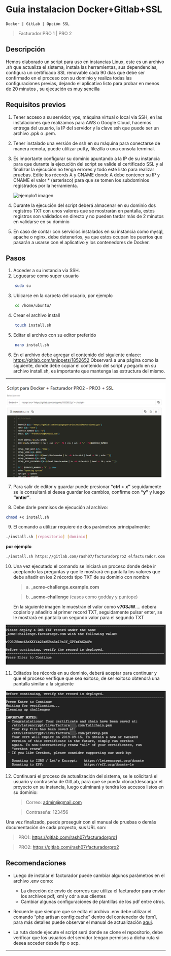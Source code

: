 # Guia instalacion Docker+Gitlab+SSL

`Docker | GitLab | Opción SSL`

> Facturador PRO 1 | PRO 2

## Descripción

Hemos elaborado un script para uso en instancias Linux, este es un archivo .sh que actualiza el sistema, instala las herramientas, sus dependencias, configura un certificado SSL renovable cada 90 días que debe ser confirmado en el proceso con su dominio y realiza todas las configuraciones previas, dejando el aplicativo listo para probar en menos de 20 minutos , su ejecución es muy sencilla

## Requisitos previos

1.  Tener acceso a su servidor, vps, máquina virtual o local via SSH, en las instalaciones que realizamos para AWS o Google Cloud, hacemos entrega del usuario, la IP del servidor y la clave ssh que puede ser un archivo .ppk o .pem.

2.  Tener instalado una versión de ssh en su máquina para conectarse de manera remota, puede utilizar putty, filezilla o una consola terminal.

3.  Es importante configurar su dominio apuntando a la IP de su instancia para que durante la ejecución del script se valide el certificado SSL y al finalizar la ejecución no tenga errores y todo esté listo para realizar pruebas. Edite los récords A y CNAME donde A debe contener su IP y CNAME el valor \* (asterisco) para que se tomen los subdominios registrados por la herramienta.

    ![ejemplo1 imagen](/img/guide1/guide1-ejemplo1.png)

4.  Durante la ejecución del script deberá almacenar en su dominio dos registros TXT con unos valores que se mostrarán en pantalla, estos registros son validados en directo y no pueden tardar más de 2 minutos en validarse en su dominio

5.  En caso de contar con servicios instalados en su instancia como mysql, apache o nginx, debe detenerlos, ya que estos ocupan los puertos que pasarán a usarse con el aplicativo y los contenedores de Docker.

## Pasos

1.  Acceder a su instancia vía SSH.
2.  Loguearse como super usuario

```bash
    sudo su
```

3.  Ubicarse en la carpeta del usuario, por ejemplo

```bash
    cd /home/ubuntu/
```

4.  Crear el archivo install

```bash
    touch install.sh
```

5.  Editar el archivo con su editor preferido

```bash
    nano install.sh
```

6.  En el archivo debe agregar el contenido del siguiente enlace:
    https://gitlab.com/snippets/1852652
    Observará a una página como la siguiente, donde debe copiar el contenido del script y pegarlo en su archivo install.sh, es importante que mantenga las estructura del mismo.

---

![ejemplo imagen](/img/guide2/guide2-ejemplo.png)

7.  Para salir de editor y guardar puede presionar **“ctrl + x”** seguidamente se le consultará si desea guardar los cambios, confirme con **“y”** y luego **“enter”**.

8.  Debe darle permisos de ejecución al archivo:

```bash
chmod +x install.sh
```

9. El comando a utilizar requiere de dos parámetros principalmente:

```bash
./install.sh [repositorio] [dominio]
```

**por ejemplo**

```bash
./install.sh https://gitlab.com/rash07/facturadorpro2 elfacturador.com
```

10. Una vez ejecutado el comando se iniciará un proceso donde debe ir aceptando las preguntas y que le mostrará en pantalla los valores que debe añadir en los 2 récords tipo TXT de su dominio con nombre

    > a. **\_acme-challenge.example.com**

    > b. **\_acme-challenge** (casos como godday y puntope)

    En la siguiente imagen le muestran el valor como **v703JW**.... debera copiarlo y añadirlo al primer record TXT, seguidamente pulsar enter, se le mostrará en pantalla un segundo valor para el segundo TXT

![ejemplo2 imagen](/img/guide2/guide2-ejemplo2.png)

11. Editados los récords en su dominio, deberá aceptar para continuar y que el proceso verifique que sea exitoso, de ser exitoso obtendrá una pantalla similar a la siguiente

![ejemplo3 imagen](/img/guide2/guide2-ejemplo3.png)

12. Continuará el proceso de actualización del sistema, se le solicitará el usuario y contraseña de GitLab, para que se pueda clonar/descargar el proyecto en su instancia, luego culminará y tendrá los accesos listos en su dominio:

    > Correo: admin@gmail.com

    > Contraseña: 123456

Una vez finalizado, puede proseguir con el manual de pruebas o demás documentación de cada proyecto, sus URL son:

> PRO1: https://gitlab.com/rash07/facturadorpro1

> PRO2: https://gitlab.com/rash07/facturadorpro2

## Recomendaciones

- Luego de instalar el facturador puede cambiar algunos parámetros en el archivo .env como:

  - La dirección de envío de correos que utiliza el facturador para enviar los archivos pdf, xml y cdr a sus clientes
  - Cambiar algunas configuraciones de plantillas de los pdf
    entre otros.

- Recuerde que siempre que se edita el archivo .env debe utilizar el comando “php artisan config:cache” dentro del contenedor de fpm1, para más detalles puede observar el manual de actualización [aqui](https://docs.google.com/document/d/11PI1a9yjCPfH9CCuWmJSrdj1V8IEUffqurqvdkw29co/edit#heading=h.5gkh9djmh9b).

- La ruta donde ejecute el script será donde se clone el repositorio, debe verificar que los usuarios del servidor tengan permisos a dicha ruta si desea acceder desde ftp o scp.

---
